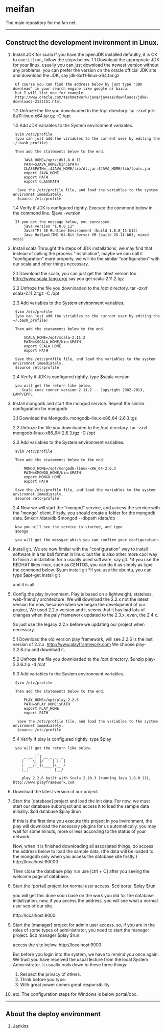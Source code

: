 meifan
======

The main repository for meifan net.

----------------------------------------------
Construct the development invironment in Linux.
----------------------------------------------
1. Install JDK for scala
    If you have the openJDK installed defaultly, it is OK to use it. if not, follow the steps below.
    1.1 Download the appropriate JDK for your linux. usually you can just download the newest version without any problems.
        you can prefer the version on the oracle official JDK site and download the JDK, say jdk-8u11-linux-x64.tar.gz 
        
        Of course you can find the address below by just type "JDK downlead" in your search engine like google or baidu.
        but I will list one for example.
        http://www.oracle.com/technetwork/java/javase/downloads/jdk8-downloads-2133151.html
 
    1.2 Unfroze the file you downloaded to the /opt directory.
        tar -zxvf jdk-8u11-linux-x64.tar.gz -C /opt

    1.3 Add JDK variables to the System environment variables.

        $vim /etc/profile
        (you can just add the viriables to the current user by editing the ~/.bash_profile)

        Then add the statements below to the end.

            JAVA_HOME=/opt/jdk1.8.0_11
            PATH=$JAVA_HOME/bin:$PATH
            CLASSPATH=.:$JAVA_HOME/lib/dt.jar:$JAVA_HOME/lib/tools.jar
            export JAVA_HOME
            export PATH
            export CLASSPATH

         Save the /etc/profile file, and load the variables to the system enviromnet immediately.
         $source /etc/profile

     1.4 Verify if JDK is configured rightly.
        Execute the commond below in the commond line.
        $java -version
        
        If you get the message below, you successed.
            java version "1.8.0_11"
            Java(TM) SE Runtime Environment (build 1.8.0_11-b12)
            Java HotSpot(TM) 64-Bit Server VM (build 25.11-b03, mixed mode)

2. Install scala
    Throught the steps of JDK installations, we may find that instead of calling the process "installation",
    maybe we can call it "configuration" more properly. we will do the similar "configuration" with our scala
    and other things necessary.

    2.1 Download the scala, you can just get the latest verson too.
        http://www.scala-lang.org/
        say you get scala-2.11.2.tgz

    2.2 Unfroze the file you downloaded to the /opt directory.
        tar -zxvf scala-2.11.2.tgz -C /opt

    2.3 Add variables to the System environment variables.

        $vim /etc/profile
        (you can just add the viriables to the current user by editing the ~/.bash_profile)

        Then add the statements below to the end.

            SCALA_HOME=/opt/scala-2.11.2
            PATH=$SCALA_HOME/bin:$PATH
            export SCALA_HOME
            export PATH

        Save the /etc/profile file, and load the variables to the system enviromnet immediately.
        $source /etc/profile

    2.4 Verify if JDK is configured rightly.
        type
        $scala version

        you will get the return like below.
           Scala code runner version 2.11.2 -- Copyright 2002-2013, LAMP/EPFL
 
3. Install mongodb and start the mongod service.
    Repeat the similar configuration for mongodb.

    3.1 Download the Mongodb. 
        mongodb-linux-x86_64-2.6.3.tgz

    2.2 Unfroze the file you downloaded to the /opt directory.
        tar -zxvf mongodb-linux-x86_64-2.6.3.tgz -C /opt

    2.3 Add variables to the System environment variables.

        $vim /etc/profile

        Then add the statements below to the end.

            MONGO_HOME=/opt/mongodb-linux-x86_64-2.6.3
            PATH=$MONGO_HOME/bin:$PATH
            export MONGO_HOME
            export PATH

        Save the /etc/profile file, and load the variables to the system enviromnet immediately.
        $source /etc/profile

    2.4 Now we will start the "mongod" service, and access the service with the "mongo" client.
        Firstly, you should create a folder for the mongodb data.
        $mkdir /data/db
        $mongod --dbpath /data/db

        Now you will see the service is started, and type
        $mongo

        you will get the messgae which you can confirm your configuration.

4. Install git.
    We are now fimilar with the "configuration" way to install software in a tar ball format in linux.
    but the is also other more cool way to finish a installation for a usually used software, say git.
       *if you use the REDHAT likes linux, such as CENTOS, you can do it as simply as type the commond below.
           $yum install git
       *if you use the ubuntu, you can type
           $apt-get install git

    and it is all.

5. Config the play invironment.
    Play is based on a lightweight, stateless, web-friendly architecture.
    We will download the 2.2.x not the latest version for now, because when we began the development of our project,
    We used 2.2.x version and it seems that it has had lots of changes when the paly framework updated to the 2.3.x, even, the 2.4.x.

    So just use the legacy 2.2.x before we updating our project when necessary.

    5.1 Download the old version play framework, will see 2.2.6 is the last version of 2.2.x.
        http://www.playframework.com
        We choose play-2.2.6.zip and download it.

    5.2 Unfroze the file you downloaded to the /opt directory.
        $unzip play-2.2.6.zip -d /opt

    5.3 Add variables to the System environment variables.

        $vim /etc/profile

        Then add the statements below to the end.

            PLAY_HOME=/opt/play-2.2.6
            PATH=$PLAY_HOME:$PATH
            export PLAY_HOME
            export PATH

         Save the /etc/profile file, and load the variables to the system enviromnet immediately.
         $source /etc/profile

     5.4 Verify if play is configured rightly.
        type
        $play

        you will get the return like below.
                  _
            _ __ | | __ _ _  _
           | '_ \| |/ _' | || |
           |  __/|_|\____|\__ /
           |_|            |__/

           play 2.2.6 built with Scala 2.10.3 (running Java 1.8.0_11), http://www.playframework.com

6. Download the latest version of our project.

7. Start the [database] project and load the init data.
    For now, we must start our database subproject and access it to load the sample data initiallly.
    $cd database
    $play
    $run

    If this is the first time you execute this project in you invironment, the play will download the necessary plugins for us automatically.
    you may wait for some minuts, more or less according to the status of your network.

    Now, when it is finished downloading all assosiated things, do access the address below to load the sample data.
    (the data will be loaded to the mongodb only when you access the database site firstly.)
    http://localhost:90000

    Then close the database play run use [ctrl + C] after you seeing the welcome page of database.

8. Start the [portal] project for normal user access.
    $cd portal
    $play
    $run

    you will get this done soon base on the work you did for the database initialization.
    now, if you access the address, you will see what a normal user see of our site.

    http://localhost:9000 

9. Start the [manager] project for admin user access.
   so, if you are in the roles of some types of administrator, you need to start the manager project.
   $cd  manager
   $play
   $run

   access the site below.
   http://localhost:9000
 
   But before you login into the system, we have to remind you once again:
   We trust you have received the usual lecture from the local System Administrator.
   It usually boils down to these three things:
    1) Respect the privacy of others.
    2) Think before you type.
    3) With great power comes great responsibility. 

10. etc.
    The configuration steps for Windows is below portal/doc.

--------------------------------------
About the deploy environment
--------------------------------------
1. Jenkins




